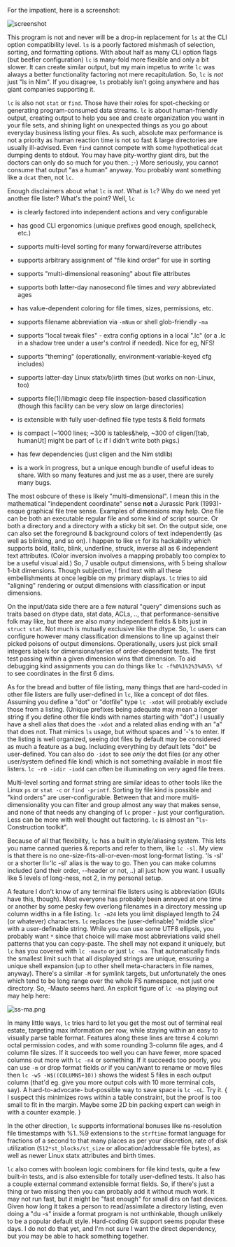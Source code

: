 For the impatient, here is a screenshot:

![screenshot](https://raw.githubusercontent.com/c-blake/lc/master/ss.png)

This program is not and never will be a drop-in replacement for `ls` at the CLI
option compatibility level.  `ls` is a poorly factored mishmash of selection,
sorting, and formatting options.  With about half as many CLI option flags (but
beefier configuration) `lc` is many-fold more flexible and only a bit slower.
It can create similar output, but my main impetus to write `lc` was always a
better functionality factoring not mere recapitulation.  So, `lc` is *not* just
"ls in Nim".  If you disagree, `ls` probably isn't going anywhere and has giant
companies supporting it.

`lc` is also not `stat` or `find`.  Those have their roles for spot-checking or
generating program-consumed data streams.  `lc` is about human-friendly output,
creating output to help you see and create organization you want in your file
sets, and shining light on unexpected things as you go about everyday business
listing your files.  As such, absolute max performance is not a priority as
human reaction time is not so fast & large directories are usually ill-advised.
Even `find` cannot compete with some hypothetical `dcat` dumping dents to
stdout.  You may have pity-worthy giant dirs, but the doctors can only do so
much for you then. ;-)  More seriously, you cannot consume that output "as a
human" anyway.  You probably want something like a `dcat` then, not `lc`.

Enough disclaimers about what `lc` is *not*.  What *is* `lc`?  Why do we need
yet another file lister?  What's the point?  Well, `lc`

 - is clearly factored into independent actions and very configurable

 - has good CLI ergonomics (unique prefixes good enough, spellcheck, etc.)

 - supports multi-level sorting for many forward/reverse attributes

 - supports arbitrary assignment of "file kind order" for use in sorting

 - supports "multi-dimensional reasoning" about file attributes

 - supports both latter-day nanosecond file times and *very* abbreviated ages

 - has value-dependent coloring for file times, sizes, permissions, etc.

 - supports filename abbreviation via `-mNum` or shell glob-friendly `-ma`

 - supports "local tweak files" - extra config options in a local ".lc" (or a
   .lc in a shadow tree under a user's control if needed).  Nice for eg, NFS!

 - supports "theming" (operationally, environment-variable-keyed cfg includes)

 - supports latter-day Linux statx/b)irth times (but works on non-Linux, too)

 - supports file(1)/libmagic deep file inspection-based classification (though
   this facility can be very slow on large directories)

 - is extensible with fully user-defined file type tests & field formats

 - is compact (~1000 lines; ~300 is tables&help, ~300 of cligen/[tab, humanUt]
               might be part of `lc` if I didn't write both pkgs.)

 - has few dependencies (just cligen and the Nim stdlib)

 - is a work in progress, but a unique enough bundle of useful ideas to share.
   With so many features and just me as a user, there are surely many bugs.

The most osbcure of these is likely "multi-dimensional".  I mean this in the
mathematical "independent coordinate" sense **not** a Jurassic Park (1993)-esque
graphical file tree sense.  Examples of dimensions may help.  One file can be
both an executable regular file and some kind of script source.  Or both a
directory and a directory with a sticky bit set.  On the output side, one can
also set the foreground & background colors of text independently (as well as
blinking, and so on).  I happen to like `st` for its hackability which supports
bold, italic, blink, underline, struck, inverse all as 6 independent text
attributes. (Color inversion involves a mapping probably too complex to be a
useful visual aid.)  So, 7 usable output dimensions, with 5 being shallow 1-bit
dimensions.  Though subjective, I find text with all these embellishments at
once legible on my primary displays.  `lc` tries to aid "aligning" rendering or
output dimensions with classification or input dimensions.

On the input/data side there are a few natural "query" dimensions such as traits
based on dtype data, stat data, ACLs, .., that performance-sensitive folk may
like, but there are also *many* independent fields & bits just in `struct stat`.
Not much is mutually exclusive like the dtype.  So, `lc` users can configure
however many classification dimensions to line up against their picked poisons
of output dimensions.  Operationally, users just pick small integers labels for
dimensions/series of order-dependent tests.  The first test passing within a
given dimension wins that dimension.  To aid debugging kind assignments you can
do things like `lc -f%0%1%2%3%4%5\ %f` to see coordinates in the first 6 dims.

As for the bread and butter of file listing, many things that are hard-coded in
other file listers are fully user-defined in `lc`, like a concept of dot files.
Assuming you define a "dot" or "dotfile" type `lc -xdot` will probably exclude
those from a listing.  (Unique prefixes being adequate may mean a longer string
if you define other file kinds with names starting with "dot".)  I usually have
a shell alias that does the `-xdot` and a related alias ending with an "a" that
does not.  That mimics `ls` usage, but without spaces and '-'s to enter.  If the
listing is well organized, seeing dot files by default may be considered as much
a feature as a bug.  Including everything by default lets "dot" be user-defined.
You can also do `-idot` to see *only* the dot files (or any other user/system
defined file kind) which is not something available in most file listers.  `lc
-r0 -idir -iodd` can often be illuminating on very aged file trees.

Multi-level sorting and format string are similar ideas to other tools like the
Linux `ps` or `stat -c` or `find -printf`.  Sorting by file kind is possible and
"kind orders" are user-configurable.  Between that and more multi-dimensionality
you can filter and group almost any way that makes sense, and none of that needs
any changing of `lc` proper - just your configuration.  Less can be more with
well thought out factoring.  `lc` is almost an "`ls`-Construction toolkit".

Because of all that flexibility, `lc` has a built in style/aliasing system.
This lets you name canned queries & reports and refer to them, like `lc -sl`.
My view is that there is no one-size-fits-all-or-even-most long-format listing.
'ls -sl' or a shorter ll='lc -sl' alias is the way to go.  Then you can make
columns included (and their order, --header or not, ..) all just how you want.
I usually like 5 levels of long-ness, not 2, in my personal setup.

A feature I don't know of any terminal file listers using is abbreviation (GUIs
have this, though).  Most everyone has probably been annoyed at one time or
another by some pesky few overlong filenames in a directory messing up column
widths in a file listing.  `lc -m24` lets you limit displayed length to 24 (or
whatever) characters.  `lc` replaces the (user-definable) "middle slice" with a
user-definable string.  While you can use some UTF8 ellipsis, you probably want
`*` since that choice will make most abbreviations valid shell patterns that you
can copy-paste.  The shell may not expand it uniquely, but `lc` has you covered
with `lc -mauto` or just `lc -ma`.  That automatically finds the smallest limit
such that all displayed strings are unique, ensuring a unique shell expansion
(up to other shell meta-characters in file names, anyway).  There's a similar
`-M` for symlink targets, but unfortunately the ones which tend to be long range
over the whole FS namespace, not just one directory.  So, -Mauto seems hard.
An explicit figure of `lc -ma` playing out may help here:

  ![ss-ma.png](https://raw.githubusercontent.com/c-blake/lc/master/ss-ma.png)

In many little ways, `lc` tries hard to let you get the most out of terminal
real estate, targeting max information per row, while staying within an easy
to visually parse table format.  Features along these lines are terse 4 column
octal permission codes, and with some rounding 3-column file ages, and 4 column
file sizes.  If it succeeds too well you can have fewer, more spaced columns out
more with `lc -n4` or something.  If it succeeds too poorly, you can use `-m`
or drop format fields *or* if you can/want to rename or move files then `lc -w5
-W$((COLUMNS+10))` shows the widest 5 files in each output column (that'd eg.
give you more output cols with 10 more terminal cols, say).  A hard-to-advocate-
but-possible way to save space is `lc -oL`.  Try it.  { I suspect this minimizes
rows within a table constraint, but the proof is too small to fit in the margin.
Maybe some 2D bin packing expert can weigh in with a counter example. }

In the other direction, `lc` supports informational bonuses like ns-resolution
file timestamps with %1..%9 extensions to the `strftime` format language for
fractions of a second to that many places as per your discretion, rate of disk
utilization (`512*st_blocks/st_size` or allocation/addressable file bytes),
as well as newer Linux statx attributes and birth times.

`lc` also comes with boolean logic combiners for file kind tests, quite a few
built-in tests, and is also extensible for totally user-defined tests.  It also
has a couple external command extensible format fields.  So, if there's just a
thing or two missing then you can probably add it without much work.  It may
not run fast, but it might be "fast enough" for small dirs on fast devices.
Given how long it takes a person to read/assimilate a directory listing, even
doing a "du -s" inside a format program is not unthinkable, though unlikely to
be a popular default style.  Hard-coding Git support seems popular these days.
I do not do that yet, and I'm not sure I want the direct dependency, but you may
be able to hack something together.

